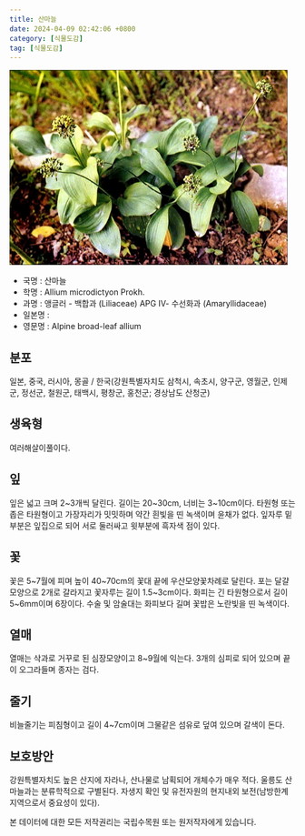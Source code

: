 ```yaml
---
title: 산마늘
date: 2024-04-09 02:42:06 +0800
category: [식물도감]
tag: [식물도감]
---
```




![산마늘](/assets/img/fileUpload/plants/basic/Liliaceae/Allium/24060/24060_1_th2.jpg)
- 국명 : 산마늘
- 학명 : Allium microdictyon Prokh.
- 과명 : 앵글러 - 백합과 (Liliaceae) APG Ⅳ- 수선화과 (Amaryllidaceae)
- 일본명 : 
- 영문명 : Alpine broad-leaf allium


## 분포
일본, 중국, 러시아, 몽골 / 한국(강원특별자치도 삼척시, 속초시, 양구군, 영월군, 인제군, 정선군, 철원군, 태백시, 평창군, 홍천군; 경상남도 산청군) 
## 생육형
여러해살이풀이다.
## 잎
잎은 넓고 크며 2~3개씩 달린다. 길이는 20~30cm, 너비는 3~10cm이다. 타원형 또는 좁은 타원형이고 가장자리가 밋밋하며 약간 흰빛을 띤 녹색이며 윤채가 없다. 잎자루 밑부분은 잎집으로 되어 서로 둘러싸고 윗부분에 흑자색 점이 있다. 
## 꽃
꽃은 5~7월에 피며 높이 40~70cm의 꽃대 끝에 우산모양꽃차례로 달린다. 포는 달걀모양으로 2개로 갈라지고 꽃자루는 길이 1.5~3cm이다. 화피는 긴 타원형으로서 길이 5~6mm이며 6장이다. 수술 및 암술대는 화피보다 길며 꽃밥은 노란빛을 띤 녹색이다. 
## 열매
열매는 삭과로 거꾸로 된 심장모양이고 8~9월에 익는다. 3개의 심피로 되어 있으며 끝이 오그라들며 종자는 검다. 
## 줄기
비늘줄기는 피침형이고 길이 4~7cm이며 그물같은 섬유로 덮여 있으며 갈색이 돈다.
## 보호방안
강원특별자치도 높은 산지에 자라나, 산나물로 남획되어 개체수가 매우 적다. 울릉도 산마늘과는 분류학적으로 구별된다. 자생지 확인 및 유전자원의 현지내외 보전(남방한계지역으로서 중요성이 있다).






본 데이터에 대한 모든 저작권리는 국립수목원 또는 원저작자에게 있습니다.
